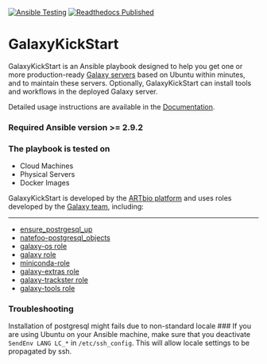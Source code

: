 [![Ansible Testing](https://github.com/ARTbio/GalaxyKickStart/actions/workflows/ci.yaml/badge.svg)](https://github.com/ARTbio/GalaxyKickStart/actions/workflows/ci.yaml.yaml)
[![Readthedocs Published](https://github.com/ARTbio/GalaxyKickStart/actions/workflows/readthedocs.yaml/badge.svg)](https://github.com/ARTbio/GalaxyKickStart/actions/workflows/readthedocs.yaml)
# GalaxyKickStart

GalaxyKickStart is an Ansible playbook designed to help you get one or more
production-ready [Galaxy servers](https://usegalaxy.org/) based on Ubuntu
within minutes, and to maintain these servers.
Optionally, GalaxyKickStart can install tools and workflows in the deployed
Galaxy server.

Detailed usage instructions are available in the
[Documentation](https://artbio.github.io/GalaxyKickStart/).

### Required Ansible version >= 2.9.2

### The playbook is tested on

- Cloud Machines
- Physical Servers
- Docker Images

GalaxyKickStart is developed by the [ARTbio platform](http://artbio.fr)
and uses roles developed by the [Galaxy team](https://github.com/galaxyproject/),
including:

------
- [ensure_postrgesql_up](https://github.com/ARTbio/ensure_postgresql_up.git)
- [natefoo-postgresql_objects](https://github.com/ARTbio/ansible-postgresql-objects)
- [galaxy-os role](https://github.com/ARTbio/ansible-galaxy-os)
- [galaxy role](https://github.com/ARTbio/ansible-galaxy)
- [miniconda-role](https://github.com/ARTbio/ansible-miniconda-role.git)
- [galaxy-extras role](https://github.com/ARTbio/ansible-galaxy-extras)
- [galaxy-trackster role](https://github.com/galaxyproject/ansible-trackster)
- [galaxy-tools role](https://github.com/ARTbio/ansible-galaxy-tools)


### Troubleshooting
Installation of postgresql might fails due to non-standard locale ###
If you are using Ubuntu on your Ansible machine, make sure that you deactivate
`SendEnv LANG LC_*` in `/etc/ssh_config`. This will allow locale settings to
be propagated by ssh.
